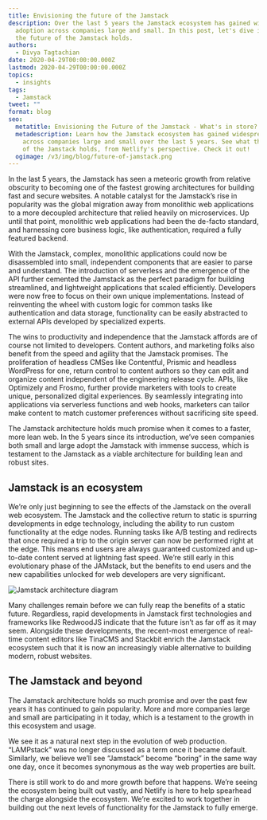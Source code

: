```yaml
---
title: Envisioning the future of the Jamstack
description: Over the last 5 years the Jamstack ecosystem has gained widespread
  adoption across companies large and small. In this post, let's dive into what
  the future of the Jamstack holds.
authors:
  - Divya Tagtachian
date: 2020-04-29T00:00:00.000Z
lastmod: 2020-04-29T00:00:00.000Z
topics:
  - insights
tags:
  - Jamstack
tweet: ""
format: blog
seo:
  metatitle: Envisioning the Future of the Jamstack - What's in store?
  metadescription: Learn how the Jamstack ecosystem has gained widespread adoption
    across companies large and small over the last 5 years. See what the future
    of the Jamstack holds, from Netlify's perspective. Check it out!
  ogimage: /v3/img/blog/future-of-jamstack.png
---
```

In the last 5 years, the Jamstack has seen a meteoric growth from relative obscurity to becoming one of the fastest growing architectures for building fast and secure websites. A notable catalyst for the Jamstack’s rise in popularity was the global migration away from monolithic web applications to a more decoupled architecture that relied heavily on microservices. Up until that point, monolithic web applications had been the de-facto standard, and harnessing core business logic, like authentication, required a fully featured backend. 

With the Jamstack, complex, monolithic applications could now be disassembled into small, independent components that are easier to parse and understand. The introduction of serverless and the emergence of the API further cemented the Jamstack as the perfect paradigm for building streamlined, and lightweight applications that scaled efficiently. Developers were now free to focus on their own unique implementations. Instead of reinventing the wheel with custom logic for common tasks like authentication and data storage, functionality can be easily abstracted to external APIs developed by specialized experts.

The wins to productivity and independence that the Jamstack affords are of course not limited to developers. Content authors, and marketing folks also benefit from the speed and agility that the Jamstack promises. The proliferation of headless CMSes like Contentful, Prismic and headless WordPress for one, return control to content authors so they can edit and organize content independent of the engineering release cycle. APIs, like Optimizely and Frosmo, further provide marketers with tools to create unique, personalized digital experiences. By seamlessly integrating into applications via serverless functions and web hooks, marketers can tailor make content to match customer preferences without sacrificing site speed.
 
The Jamstack architecture holds much promise when it comes to a faster, more lean web. In the 5 years since its introduction, we’ve seen companies both small and large adopt the Jamstack with immense success, which is testament to the Jamstack as a viable architecture for building lean and robust sites.

## Jamstack is an ecosystem

We’re only just beginning to see the effects of the Jamstack on the overall web ecosystem. The Jamstack and the collective return to static is spurring developments in edge technology, including the ability to run custom functionality at the edge nodes. Running tasks like A/B testing and redirects that once required a trip to the origin server can now be performed right at the edge. This means end users are always guaranteed customized and up-to-date content served at lightning fast speed. We’re still early in this evolutionary phase of the JAMstack, but the benefits to end users and the new capabilities unlocked for web developers are very significant.

![Jamstack architecture diagram](/img/jamstack-architecture-2.jpg)

Many challenges remain before we can fully reap the benefits of a static future. Regardless, rapid developments in Jamstack first technologies and frameworks like RedwoodJS indicate that the future isn’t as far off as it may seem. Alongside these developments, the recent-most emergence of real-time content editors like TinaCMS and Stackbit enrich the Jamstack ecosystem such that it is now an increasingly viable alternative to building modern, robust websites.

## The Jamstack and beyond
The Jamstack architecture holds so much promise and over the past few years it has continued to gain popularity. More and more companies large and small are participating in it today, which is a testament to the growth in this ecosystem and usage. 

We see it as a natural next step in the evolution of web production. “LAMPstack” was no longer discussed as a term once it became default. Similarly, we believe we’ll see “Jamstack” become “boring” in the same way one day, once it becomes synonymous as the way web properties are built. 

There is still work to do and more growth before that happens. We’re seeing the ecosystem being built out vastly, and Netlify is here to help spearhead the charge alongside the ecosystem. We’re excited to work together in building out the next levels of functionality for the Jamstack to fully emerge.

